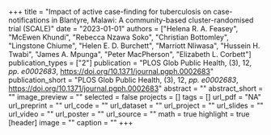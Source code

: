 +++
title = "Impact of active case-finding for tuberculosis on case-notifications in Blantyre, Malawi: A community-based cluster-randomised trial (SCALE)"
date = "2023-01-01"
authors = ["Helena R. A. Feasey", "McEwen Khundi", "Rebecca Nzawa Soko", "Christian Bottomley", "Lingstone Chiume", "Helen E. D. Burchett", "Marriott Nliwasa", "Hussein H. Twabi", "James A. Mpunga", "Peter MacPherson", "Elizabeth L. Corbett"]
publication_types = ["2"]
publication = "PLOS Glob Public Health, (3), 12, _pp. e0002683_, https://doi.org/10.1371/journal.pgph.0002683"
publication_short = "PLOS Glob Public Health, (3), 12, _pp. e0002683_, https://doi.org/10.1371/journal.pgph.0002683"
abstract = ""
abstract_short = ""
image_preview = ""
selected = false
projects = []
tags = []
url_pdf = "NA"
url_preprint = ""
url_code = ""
url_dataset = ""
url_project = ""
url_slides = ""
url_video = ""
url_poster = ""
url_source = ""
math = true
highlight = true
[header]
image = ""
caption = ""
+++
